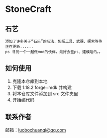 # StoneCraft
## 石艺
    添加了许多关于“石头”的玩法，包括工具、武器、探索等等
    正在更新......
    ps 寻找一个一起做mod的伙伴，最好会些ps、建模啥的。。
## 如何使用
1. 克隆本仓库到本地
2. 下载 1.18.2 forge+mdk 并构建
3. 将本仓库文件添加到 src 文件夹里
4. 开始编代码
## 联系作者
邮箱：luobochuanqi@qq.com